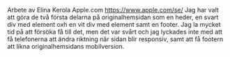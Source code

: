 Arbete av Elina Kerola
Apple.com https://www.apple.com/se/
Jag har valt att göra de två första delarna på originalhemsidan som en heder, en svart div med element oxh en vit div med element samt en footer. Jag la mycket tid på att försöka få till det, men det var svårt och jag lyckades inte med att få telefonerna att ändra riktning när sidan blir responsiv, samt att få footern att likna originalhemsidans mobilversion.